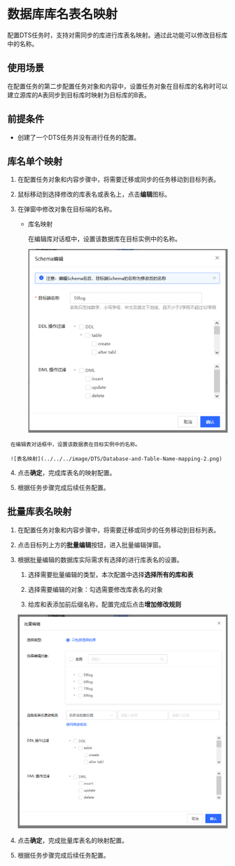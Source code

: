 # 数据库库名表名映射

配置DTS任务时，支持对需同步的库进行库表名映射。通过此功能可以修改目标库中的名称。

## 使用场景

在配置任务的第二步配置任务对象和内容中，设置任务对象在目标库的名称时可以建立源库的A表同步到目标库时映射为目标库的B表。

## 前提条件

* 创建了一个DTS任务并没有进行任务的配置。



## 库名单个映射

1. 在配置任务对象和内容步骤中，将需要迁移或同步的任务移动到目标列表。

2. 鼠标移动到选择修改的库表名或表名上，点击**编辑**图标。

3. 在弹窗中修改对象在目标端的名称。

   * 库名映射

     在编辑库对话框中，设置该数据库在目标实例中的名称。

     ![库名映射](../../../image/DTS/Database-and-Table-Name-mapping-1.png)
     
     
<p hidden>
 * 表名映射

     在编辑表对话框中，设置该数据表在目标实例中的名称。

     ![表名映射](../../../image/DTS/Database-and-Table-Name-mapping-2.png) 
</p>


4. 点击**确定**，完成库表名的映射配置。

5. 根据任务步骤完成后续任务配置。



## 批量库表名映射

1. 在配置任务对象和内容步骤中，将需要迁移或同步的任务移动到目标列表。

2. 点击目标列上方的**批量编辑**按钮，进入批量编辑弹窗。

3. 根据批量编辑的数据库实际需求有选择的进行库表名的设置。

   1) 选择需要批量编辑的类型，本次配置中选择**选择所有的库和表**

   2) 选择需要编辑的对象：勾选需要修改库表名的对象

   3) 给库和表添加前后缀名称，配置完成后点击**增加修改规则**

     ![批量库表名映射](../../../image/DTS/Database-and-Table-Name-mapping-3.png)

4. 点击**确定**，完成批量库表名的映射配置。

5. 根据任务步骤完成后续任务配置。